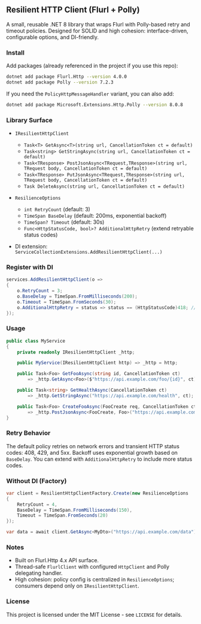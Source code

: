 ## Resilient HTTP Client (Flurl + Polly)

A small, reusable .NET 8 library that wraps Flurl with Polly-based retry and timeout policies. Designed for SOLID and high cohesion: interface-driven, configurable options, and DI-friendly.

### Install

Add packages (already referenced in the project if you use this repo):

```bash
dotnet add package Flurl.Http --version 4.0.0
dotnet add package Polly --version 7.2.3
```

If you need the `PolicyHttpMessageHandler` variant, you can also add:

```bash
dotnet add package Microsoft.Extensions.Http.Polly --version 8.0.8
```

### Library Surface

- `IResilientHttpClient`
  - `Task<T> GetAsync<T>(string url, CancellationToken ct = default)`
  - `Task<string> GetStringAsync(string url, CancellationToken ct = default)`
  - `Task<TResponse> PostJsonAsync<TRequest,TResponse>(string url, TRequest body, CancellationToken ct = default)`
  - `Task<TResponse> PutJsonAsync<TRequest,TResponse>(string url, TRequest body, CancellationToken ct = default)`
  - `Task DeleteAsync(string url, CancellationToken ct = default)`

- `ResilienceOptions`
  - `int RetryCount` (default: 3)
  - `TimeSpan BaseDelay` (default: 200ms, exponential backoff)
  - `TimeSpan? Timeout` (default: 30s)
  - `Func<HttpStatusCode, bool>? AdditionalHttpRetry` (extend retryable status codes)

- DI extension: `ServiceCollectionExtensions.AddResilientHttpClient(...)`

### Register with DI

```csharp
services.AddResilientHttpClient(o =>
{
    o.RetryCount = 3;
    o.BaseDelay = TimeSpan.FromMilliseconds(200);
    o.Timeout = TimeSpan.FromSeconds(30);
    o.AdditionalHttpRetry = status => status == (HttpStatusCode)418; // optional
});
```

### Usage

```csharp
public class MyService
{
    private readonly IResilientHttpClient _http;

    public MyService(IResilientHttpClient http) => _http = http;

    public Task<Foo> GetFooAsync(string id, CancellationToken ct)
        => _http.GetAsync<Foo>($"https://api.example.com/foo/{id}", ct);

    public Task<string> GetHealthAsync(CancellationToken ct)
        => _http.GetStringAsync("https://api.example.com/health", ct);

    public Task<Foo> CreateFooAsync(FooCreate req, CancellationToken ct)
        => _http.PostJsonAsync<FooCreate, Foo>("https://api.example.com/foo", req, ct);
}
```

### Retry Behavior

The default policy retries on network errors and transient HTTP status codes: 408, 429, and 5xx. Backoff uses exponential growth based on `BaseDelay`. You can extend with `AdditionalHttpRetry` to include more status codes.

### Without DI (Factory)

```csharp
var client = ResilientHttpClientFactory.Create(new ResilienceOptions
{
    RetryCount = 4,
    BaseDelay = TimeSpan.FromMilliseconds(150),
    Timeout = TimeSpan.FromSeconds(20)
});

var data = await client.GetAsync<MyDto>("https://api.example.com/data");
```

### Notes

- Built on Flurl.Http 4.x API surface.
- Thread-safe `FlurlClient` with configured `HttpClient` and Polly delegating handler.
- High cohesion: policy config is centralized in `ResilienceOptions`; consumers depend only on `IResilientHttpClient`.

### License

This project is licensed under the MIT License - see `LICENSE` for details.



